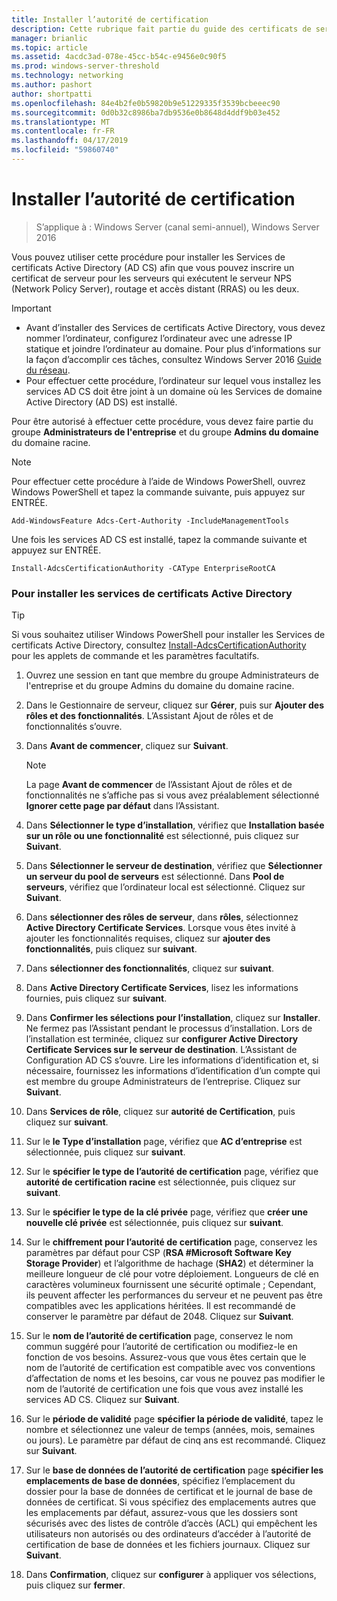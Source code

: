 ```yaml
---
title: Installer l’autorité de certification
description: Cette rubrique fait partie du guide des certificats de serveur de déploiement pour les déploiements de sans fil et câblé à 802.1 X
manager: brianlic
ms.topic: article
ms.assetid: 4acdc3ad-078e-45cc-b54c-e9456e0c90f5
ms.prod: windows-server-threshold
ms.technology: networking
ms.author: pashort
author: shortpatti
ms.openlocfilehash: 84e4b2fe0b59820b9e51229335f3539bcbeeec90
ms.sourcegitcommit: 0d0b32c8986ba7db9536e0b8648d4ddf9b03e452
ms.translationtype: MT
ms.contentlocale: fr-FR
ms.lasthandoff: 04/17/2019
ms.locfileid: "59860740"
---
```

# <a name="install-the-certification-authority"></a>Installer l’autorité de certification

>S’applique à : Windows Server (canal semi-annuel), Windows Server 2016

Vous pouvez utiliser cette procédure pour installer les Services de certificats Active Directory (AD CS) afin que vous pouvez inscrire un certificat de serveur pour les serveurs qui exécutent le serveur NPS (Network Policy Server), routage et accès distant (RRAS) ou les deux.  
  
> [!IMPORTANT]  
> -   Avant d’installer des Services de certificats Active Directory, vous devez nommer l’ordinateur, configurez l’ordinateur avec une adresse IP statique et joindre l’ordinateur au domaine. Pour plus d’informations sur la façon d’accomplir ces tâches, consultez Windows Server 2016 [Guide du réseau](https://technet.microsoft.com/windows-server-docs/networking/core-network-guide/core-network-guide).  
> -   Pour effectuer cette procédure, l’ordinateur sur lequel vous installez les services AD CS doit être joint à un domaine où les Services de domaine Active Directory (AD DS) est installé.  
  
Pour être autorisé à effectuer cette procédure, vous devez faire partie du groupe **Administrateurs de l'entreprise** et du groupe **Admins du domaine** du domaine racine.  
  
> [!NOTE]  
> Pour effectuer cette procédure à l’aide de Windows PowerShell, ouvrez Windows PowerShell et tapez la commande suivante, puis appuyez sur ENTRÉE.   
>   
> `Add-WindowsFeature Adcs-Cert-Authority -IncludeManagementTools`  
>   
> Une fois les services AD CS est installé, tapez la commande suivante et appuyez sur ENTRÉE.  
>   
> `Install-AdcsCertificationAuthority -CAType EnterpriseRootCA`  
  
### <a name="to-install-active-directory-certificate-services"></a>Pour installer les services de certificats Active Directory  

>[!TIP]
>Si vous souhaitez utiliser Windows PowerShell pour installer les Services de certificats Active Directory, consultez [Install-AdcsCertificationAuthority](https://docs.microsoft.com/powershell/module/adcsdeployment/install-adcscertificationauthority?view=win10-ps) pour les applets de commande et les paramètres facultatifs.
  
1.  Ouvrez une session en tant que membre du groupe Administrateurs de l'entreprise et du groupe Admins du domaine du domaine racine.  
  
2.  Dans le Gestionnaire de serveur, cliquez sur **Gérer**, puis sur **Ajouter des rôles et des fonctionnalités**. L’Assistant Ajout de rôles et de fonctionnalités s’ouvre.  
  
3.  Dans **Avant de commencer**, cliquez sur **Suivant**.  
  
    > [!NOTE]  
    > La page **Avant de commencer** de l’Assistant Ajout de rôles et de fonctionnalités ne s’affiche pas si vous avez préalablement sélectionné **Ignorer cette page par défaut** dans l’Assistant.  
  
4.  Dans **Sélectionner le type d’installation**, vérifiez que **Installation basée sur un rôle ou une fonctionnalité** est sélectionné, puis cliquez sur **Suivant**.  
  
5.  Dans **Sélectionner le serveur de destination**, vérifiez que **Sélectionner un serveur du pool de serveurs** est sélectionné. Dans **Pool de serveurs**, vérifiez que l’ordinateur local est sélectionné. Cliquez sur **Suivant**.  
  
6.  Dans **sélectionner des rôles de serveur**, dans **rôles**, sélectionnez **Active Directory Certificate Services**. Lorsque vous êtes invité à ajouter les fonctionnalités requises, cliquez sur **ajouter des fonctionnalités**, puis cliquez sur **suivant**.  
  
7.  Dans **sélectionner des fonctionnalités**, cliquez sur **suivant**.  
  
8.  Dans **Active Directory Certificate Services**, lisez les informations fournies, puis cliquez sur **suivant**.  
  
9. Dans **Confirmer les sélections pour l’installation**, cliquez sur **Installer**. Ne fermez pas l’Assistant pendant le processus d’installation. Lors de l’installation est terminée, cliquez sur **configurer Active Directory Certificate Services sur le serveur de destination**. L’Assistant de Configuration AD CS s’ouvre. Lire les informations d’identification et, si nécessaire, fournissez les informations d’identification d’un compte qui est membre du groupe Administrateurs de l’entreprise. Cliquez sur **Suivant**.  
  
10. Dans **Services de rôle**, cliquez sur **autorité de Certification**, puis cliquez sur **suivant**.  
  
11. Sur le **le Type d’installation** page, vérifiez que **AC d’entreprise** est sélectionnée, puis cliquez sur **suivant**.  
  
12. Sur le **spécifier le type de l’autorité de certification** page, vérifiez que **autorité de certification racine** est sélectionnée, puis cliquez sur **suivant**.  
  
13. Sur le **spécifier le type de la clé privée** page, vérifiez que **créer une nouvelle clé privée** est sélectionnée, puis cliquez sur **suivant**.  
  
14. Sur le **chiffrement pour l’autorité de certification** page, conservez les paramètres par défaut pour CSP (**RSA #Microsoft Software Key Storage Provider**) et l’algorithme de hachage (**SHA2**) et déterminer la meilleure longueur de clé pour votre déploiement. Longueurs de clé en caractères volumineux fournissent une sécurité optimale ; Cependant, ils peuvent affecter les performances du serveur et ne peuvent pas être compatibles avec les applications héritées. Il est recommandé de conserver le paramètre par défaut de 2048. Cliquez sur **Suivant**.  
  
15. Sur le **nom de l’autorité de certification** page, conservez le nom commun suggéré pour l’autorité de certification ou modifiez-le en fonction de vos besoins. Assurez-vous que vous êtes certain que le nom de l’autorité de certification est compatible avec vos conventions d’affectation de noms et les besoins, car vous ne pouvez pas modifier le nom de l’autorité de certification une fois que vous avez installé les services AD CS. Cliquez sur **Suivant**.  
  
16. Sur le **période de validité** page **spécifier la période de validité**, tapez le nombre et sélectionnez une valeur de temps (années, mois, semaines ou jours). Le paramètre par défaut de cinq ans est recommandé. Cliquez sur **Suivant**.  
  
17. Sur le **base de données de l’autorité de certification** page **spécifier les emplacements de base de données**, spécifiez l’emplacement du dossier pour la base de données de certificat et le journal de base de données de certificat. Si vous spécifiez des emplacements autres que les emplacements par défaut, assurez-vous que les dossiers sont sécurisés avec des listes de contrôle d’accès (ACL) qui empêchent les utilisateurs non autorisés ou des ordinateurs d’accéder à l’autorité de certification de base de données et les fichiers journaux. Cliquez sur **Suivant**.  
  
18. Dans **Confirmation**, cliquez sur **configurer** à appliquer vos sélections, puis cliquez sur **fermer**.  
  


